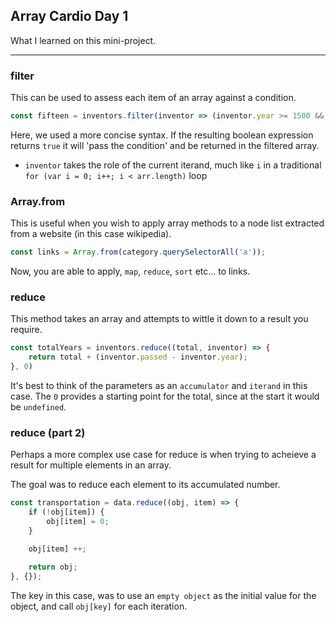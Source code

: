 ## Array Cardio Day 1

What I learned on this mini-project.

*******

### filter

This can be used to assess each item of an array against a condition.

``` javascript
const fifteen = inventors.filter(inventor => (inventor.year >= 1500 && inventor.year < 1600));
```

Here, we used a more concise syntax. If the resulting boolean expression returns `true` it will 'pass the condition' and be returned in the filtered array.

- `inventor` takes the role of the current iterand, much like `i` in a traditional `for (var i = 0; i++; i < arr.length)` loop

### Array.from

This is useful when you wish to apply array methods to a node list extracted from a website (in this case wikipedia).

``` javascript
const links = Array.from(category.querySelectorAll('a'));
```

Now, you are able to apply, `map`, `reduce`, `sort` etc... to links.

### reduce

This method takes an array and attempts to wittle it down to a result you require.

``` javascript
const totalYears = inventors.reduce((total, inventor) => {
    return total + (inventor.passed - inventor.year);
}, 0)
```

It's best to think of the parameters as an `accumulator` and `iterand` in this case. The `0` provides a starting point for the total, since at the start it would be `undefined`.

### reduce (part 2)

Perhaps a more complex use case for reduce is when trying to acheieve a result for multiple elements in an array.

The goal was to reduce each element to its accumulated number.

``` javascript
const transportation = data.reduce((obj, item) => {
    if (!obj[item]) {
        obj[item] = 0;
    }

    obj[item] ++;

    return obj;
}, {});
```

The key in this case, was to use an `empty object` as the initial value for the object, and call `obj[key]` for each iteration.
